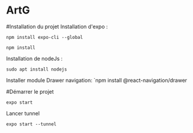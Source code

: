 # ArtG

#Installation du projet
Installation d'expo :

`npm install expo-cli --global `

`npm install`

Installation de nodeJs :

`sudo apt install nodejs`

Installer module Drawer navigation:
`npm install @react-navigation/drawer


#Démarrer le projet

`expo start`

Lancer tunnel

`expo start --tunnel`
